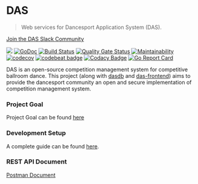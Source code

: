 # DAS
> Web services for Dancesport Application System (DAS).

[Join the DAS Slack Community](https://join.slack.com/t/ballroomdev/shared_invite/enQtMzg4OTU4OTAyNjQ3LTZmYWU2ZTA1Njc2NmI2YWIyZGRlMTQ1MGYyODM0ZWVmZjAzN2ZkNTcyYzNiM2NiMjE2MjI4YjQyNjcyNTU1MGE)


![](https://img.shields.io/github/license/DancesportSoftware/das.svg?style=flat-square)
[![GoDoc](https://godoc.org/github.com/DancesportSoftware/das?status.svg)](https://godoc.org/github.com/DancesportSoftware/das)
[![Build Status](https://travis-ci.org/DancesportSoftware/das.svg?branch=master)](https://travis-ci.org/DancesportSoftware/das)
[![Quality Gate Status](https://sonarcloud.io/api/project_badges/measure?project=dancesport-application-system&metric=alert_status)](https://sonarcloud.io/dashboard?id=dancesport-application-system)
[![Maintainability](https://api.codeclimate.com/v1/badges/61cb307b8e2f5045cdb4/maintainability)](https://codeclimate.com/github/DancesportSoftware/das/maintainability)
[![codecov](https://codecov.io/gh/DancesportSoftware/das/branch/development/graph/badge.svg)](https://codecov.io/gh/DancesportSoftware/das)
[![codebeat badge](https://codebeat.co/badges/760a6628-dd44-4e33-af98-c195bc85fd20)](https://codebeat.co/projects/github-com-dancesportsoftware-das-master)
[![Codacy Badge](https://api.codacy.com/project/badge/Grade/76bb2da0aa0e4a2486365500d3f93e8f)](https://www.codacy.com/app/DancesportSoftware/das_2?utm_source=github.com&amp;utm_medium=referral&amp;utm_content=DancesportSoftware/das&amp;utm_campaign=Badge_Grade)
[![Go Report Card](https://goreportcard.com/badge/github.com/DancesportSoftware/das)](https://goreportcard.com/report/github.com/DancesportSoftware/das)

DAS is an open-source competition management system for competitive ballroom
dance. This project (along with [dasdb](https://github.com/DancesportSoftware/dasdb) and 
[das-frontend](https://github.com/DancesportSoftware/das-frontend)) aims to provide the dancesport community
an open and secure implementation of competition management system.

### Project Goal
Project Goal can be found [here](docs/goal.md)

### Development Setup

A complete guide can be found [here](docs/setup.md).

### REST API Document
[Postman Document](https://documenter.getpostman.com/view/2986351/RWaNQ73Z)
